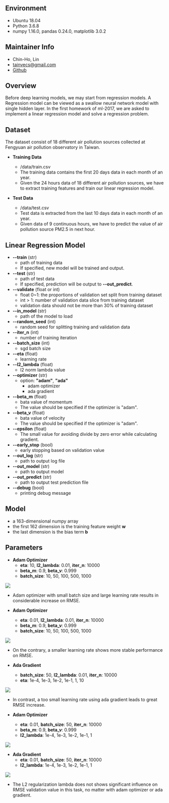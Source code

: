 ## Environment 
* Ubuntu 18.04
* Python 3.6.8
* numpy 1.16.0, pandas 0.24.0, matplotlib 3.0.2


## Maintainer Info
* Chin-Ho, Lin
* tainvecs@gmail.com
* [Github](https://github.com/tainvecs/ml-2017)


## Overview
Before deep learning models, we may start from regression models. A Regression model can be viewed as a swallow neural network model with single hidden layer. In the first homework of ml-2017, we are asked to implement a linear regression model and solve a regression problem.


## Dataset

The dataset consist of 18 different air pollution sources collected at Fengyuan air pollution observatory in Taiwan. 

* **Training Data**
	- /data/train.csv
	- The training data contains the first 20 days data in each month of an year.
	- Given the 24 hours data of 18 different air pollution sources, we have to extract training features and train our linear regression model.

* **Test Data**
	- /data/test.csv
	- Test data is extracted from the last 10 days data in each month of an year.
	- Given data of 9 continuous hours, we have to predict the value of air pollution source PM2.5 in next hour.
	

## Linear Regression Model


* **--train** (str)
	- path of training data
	- If specified, new model will be trained and output.
* **--test** (str)
	- path of test data
	- If specified, prediction will be output to **--out_predict**.
* **--validate** (float or int)
	- float 0~1: the proportions of validation set split from training dataset 
	- int > 1: number of validation data slice from training dataset
	- validation data should not be more than 30\% of training dataset
* **--in_model** (str)
	- path of the model to load
* **--random_seed** (int)
	- random seed for splitting training and validation data
* **--iter_n** (int)
	- number of training iteration
* **--batch_size** (int)
	- sgd batch size
* **--eta** (float)
	- learning rate
* **--l2_lambda** (float)
	- l2 norm lambda value
* **--optimizer** (str)
	- option: **\"adam\"**, **\"ada\"**
		* adam optimizer
		* ada gradient
* **--beta_m** (float)
	- bata value of momentum
	- The value should be specified if the optimizer is \"adam\".
* **--beta_v** (float)
	- bata value of velocity
	- The value should be specified if the optimizer is \"adam\".
* **--epsilon** (float)
	- The small value for avoiding divide by zero error while calculating gradient.
* **--early_stop** (bool)
	- early stopping based on validation value
* **--out_log** (str)
	- path to output log file
* **--out_model** (str)
	- path to output model
* **--out_predict** (str)
	- path to output test prediction file
* **--debug** (bool)
	- printing debug message


## Model

* a 163-dimensional numpy array
* the first 162 dimension is the training feature weight **w**
* the last dimension is the bias term **b**


## Parameters

* **Adam Optimizer**
	- **eta**: 10, **l2_lambda**: 0.01, **iter_n**: 10000
	- **beta_m**: 0.9, **beta_v**: 0.999
	- **batch_size**: 10, 50, 100, 500, 1000

![](https://github.com/tainvecs/ml-2017/blob/master/hw1/png/adam-batch_size-eta_10_l2_lambda_0.01.png?raw=true)

* Adam optimizer with small batch size and large learning rate results in considerable increase on RMSE.


* **Adam Optimizer**
	- **eta**: 0.01, **l2_lambda**: 0.01, **iter_n**: 10000
	- **beta_m**: 0.9, **beta_v**: 0.999
	- **batch_size**: 10, 50, 100, 500, 1000 

![](https://github.com/tainvecs/ml-2017/blob/master/hw1/png/adam-batch_size-eta_0.01_l2_lambda_0.01.png?raw=true)

* On the contrary, a smaller learning rate shows more stable performance on RMSE.


* **Ada Gradient**
	- **batch_size**: 50, **l2_lambda**: 0.01, **iter_n**: 10000
	- **eta**: 1e-4, 1e-3, 1e-2, 1e-1, 1, 10

![](https://github.com/tainvecs/ml-2017/blob/master/hw1/png/ada-eta-batch_size_50_l2_lambda_0.01.png?raw=true)

* In contrast, a too small learning rate using ada gradient leads to great RMSE increase.


* **Adam Optimizer**
	- **eta**: 0.01, **batch_size**: 50, **iter_n**: 10000
	- **beta_m**: 0.9, **beta_v**: 0.999
	- **l2_lambda**: 1e-4, 1e-3, 1e-2, 1e-1, 1

![](https://github.com/tainvecs/ml-2017/blob/master/hw1/png/adam-l2_lambda-eta_0.01_batch_size_50.png)

* **Ada Gradient**
	- **eta**: 0.01, **batch_size**: 50, **iter_n**: 10000
	- **l2_lambda**: 1e-4, 1e-3, 1e-2, 1e-1, 1

![](https://github.com/tainvecs/ml-2017/blob/master/hw1/png/ada-l2_lambda-eta_0.01_batch_size_50.png)

* The L2 regularization lambda does not shows significant influence on RMSE validation value in this task, no matter with adam optimizer or ada gradient.
